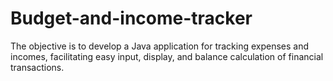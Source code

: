 # Budget-and-income-tracker
The objective is to develop a Java application for tracking expenses and incomes, facilitating easy input, display, and balance calculation of financial transactions.
